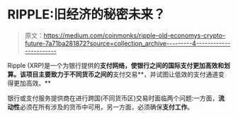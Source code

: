 # RIPPLE:旧经济的秘密未来？

> 原文：<https://medium.com/coinmonks/ripple-old-economys-crypto-future-7a71ba281872?source=collection_archive---------4----------------------->

Ripple (XRP)是一个为银行提供的**支付网络，使银行之间的国际支付更加高效和划算。该项目主要致力于不同货币之间的**支付交易**，并试图让低效的支付通道变得更加高效。**

银行或支付服务提供商在进行跨国(不同货币区)交易时面临两个问题:一方面，**流动性**必须在所有涉及的货币中可用，另一方面，必须确保**支付工作**。